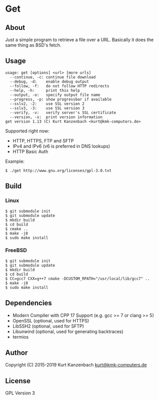 # Get #

## About ##

Just a simple program to retrieve a file over a URL. Basically it does
the same thing as BSD's fetch.

## Usage ##

    usage: get [options] <url> [more urls]
      --continue, -c: continue file download
      --debug, -d:    enable debug output
      --follow, -f:   do not follow HTTP redirects
      --help, -h:     print this help
      --output, -o:   specify output file name
      --progress, -p: show progressbar if available
      --sslv2, -2:    use SSL version 2
      --sslv3, -3:    use SSL version 3
      --verify, -v:   verify server's SSL certificate
      --version, -x:  print version information
    get version 1.13 (C) Kurt Kanzenbach <kurt@kmk-computers.de>

Supported right now:

- HTTP, HTTPS, FTP and SFTP
- IPv4 and IPv6 (v6 is preferred in DNS lookups)
- HTTP Basic Auth

Example:

    $ ./get http://www.gnu.org/licenses/gpl-3.0.txt

## Build ##

### Linux ###

    $ git submodule init
    $ git submodule update
    $ mkdir build
    $ cd build
    $ cmake ..
    $ make -j8
    $ sudo make install

### FreeBSD ###

    $ git submodule init
    $ git submodule update
    $ mkdir build
    $ cd build
    $ CC=gcc7 CXX=g++7 cmake -DCUSTOM_RPATH="/usr/local/lib/gcc7" ..
    $ make -j8
    $ sudo make install

## Dependencies ##

- Modern Compiler with CPP 17 Support (e.g. gcc >= 7 or clang >= 5)
- OpenSSL (optional, used for HTTPS)
- LibSSH2 (optional, used for SFTP)
- Libunwind (optional, used for generating backtraces)
- termios

## Author ##

Copyright (C) 2015-2019 Kurt Kanzenbach <kurt@kmk-computers.de>

## License ##

GPL Version 3
